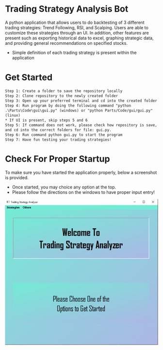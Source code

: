 
# Trading Strategy Analysis Bot

A python application that allows users to do backtesting of 3 different trading strategies: Trend Following, RSI, and Scalping. Users are able to customize these strategies through an UI. In addition, other features are present such as exporting historical data to excel, graphing strategic data, and providing general recommendations on specified stocks.

- Simple definition of each trading strategy is present within the application

# Get Started
    Step 1: Create a folder to save the repository locally
    Step 2: Clone repository to the newly created folder
    Step 3: Open up your preferred terminal and cd into the created folder
    Step 4: Run program by doing the following command "python .\Parts\Code\gui\gui.py" (windows) or "python Parts/Code/gui/gui.py" (linux)
    * If UI is present, skip steps 5 and 6
    Step 5: If command does not work, please check how repository is save, and cd into the correct folders for file: gui.py.
    Step 6: Run command python gui.py to start the program
    Step 7: Have fun testing your trading strategies!

# Check For Proper Startup
To make sure you have started the application properly, below a screenshot is provided.
- Once started, you may choice any option at the top.
- Please follow the directions on the windows to have proper input entry!

![](Parts/images/Starting%20GUI.PNG)
